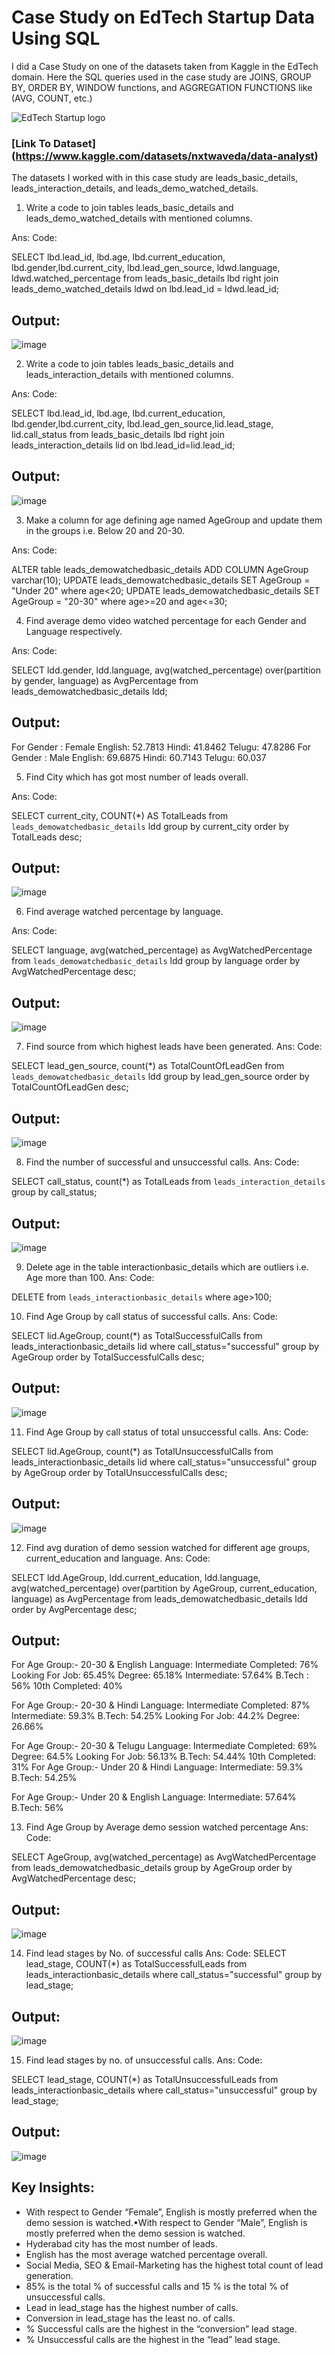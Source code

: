 # Case Study on EdTech Startup Data Using SQL

I did a Case Study on one of the datasets taken from Kaggle in the EdTech domain.
Here the SQL queries used in the case study are JOINS, GROUP BY, ORDER BY, WINDOW functions, and AGGREGATION FUNCTIONS like (AVG, COUNT, etc.)

![EdTech Startup logo](https://user-images.githubusercontent.com/72240938/212818020-c2350aea-3f53-49a9-ab21-2d0489ad6001.png)


### [Link To Dataset] (https://www.kaggle.com/datasets/nxtwaveda/data-analyst)

The datasets I worked with in this case study are leads_basic_details, leads_interaction_details, and leads_demo_watched_details.

1. Write a code to join tables leads_basic_details and leads_demo_watched_details with mentioned columns.

Ans:
Code:

SELECT lbd.lead_id, lbd.age, lbd.current_education, lbd.gender,lbd.current_city, lbd.lead_gen_source, ldwd.language, ldwd.watched_percentage
from leads_basic_details lbd
right join leads_demo_watched_details ldwd on lbd.lead_id = ldwd.lead_id;

## Output:
![image](https://user-images.githubusercontent.com/72240938/212816583-3f26eb36-7ee1-4dff-b3d9-cdcff1892bbc.png)

2. Write a code to join tables leads_basic_details and leads_interaction_details with mentioned columns.

Ans:
Code:

SELECT lbd.lead_id, lbd.age, lbd.current_education, lbd.gender,lbd.current_city, lbd.lead_gen_source,lid.lead_stage, lid.call_status
from leads_basic_details lbd
right join leads_interaction_details lid on lbd.lead_id=lid.lead_id;

## Output:
![image](https://user-images.githubusercontent.com/72240938/212816742-b465e374-d8ba-4273-802d-05957402dbe6.png)

3. Make a column for age defining age named AgeGroup and update them in the groups i.e. Below 20 and 20-30.

Ans:
Code:

ALTER table leads_demowatchedbasic_details
ADD COLUMN AgeGroup varchar(10);
UPDATE leads_demowatchedbasic_details
SET AgeGroup = "Under 20"
where age<20;
UPDATE leads_demowatchedbasic_details
SET AgeGroup = "20-30"
where age>=20 and age<=30;

4. Find average demo video watched percentage for each Gender and Language respectively.

Ans:
Code:

SELECT ldd.gender, ldd.language,
avg(watched_percentage) over(partition by gender, language) as AvgPercentage
from leads_demowatchedbasic_details ldd;

## Output:
For Gender : Female
English: 52.7813
Hindi: 41.8462
Telugu: 47.8286
For Gender : Male
English: 69.6875
Hindi: 60.7143
Telugu: 60.037

5.  Find City which has got most number of leads overall.

Ans:
Code:

SELECT current_city, COUNT(*) AS TotalLeads
from `leads_demowatchedbasic_details` ldd
group by current_city
order by TotalLeads desc;

## Output:
![image](https://user-images.githubusercontent.com/72240938/212817015-c21172dd-93fc-48df-a92e-190a50723206.png)

6. Find average watched percentage by language.

Ans:
Code:

SELECT language, avg(watched_percentage) as AvgWatchedPercentage
from `leads_demowatchedbasic_details` ldd
group by language
order by AvgWatchedPercentage desc;

## Output:
![image](https://user-images.githubusercontent.com/72240938/212817092-6870eef8-3223-420d-9f2c-9ea22eb311ae.png)

7. Find source from which highest leads have been generated.
Ans:
Code:

SELECT lead_gen_source, count(*) as TotalCountOfLeadGen
from `leads_demowatchedbasic_details` ldd
group by lead_gen_source
order by TotalCountOfLeadGen desc;

## Output:
![image](https://user-images.githubusercontent.com/72240938/212817277-c8766d44-a4be-4520-a915-9baf200fc7c8.png)


8. Find the number of successful and unsuccessful calls.
Ans:
Code:

SELECT call_status, count(*) as TotalLeads from `leads_interaction_details`
group by call_status;

## Output:
![image](https://user-images.githubusercontent.com/72240938/212817422-9424a8a9-c75f-48ae-b947-db4d73ee718e.png)


9. Delete age in the table interactionbasic_details which are outliers i.e. Age more than 100.
Ans:
Code:

DELETE from `leads_interactionbasic_details`
where age>100;

10. Find Age Group by call status of successful calls.
Ans:
Code:

SELECT lid.AgeGroup, count(*) as TotalSuccessfulCalls
from leads_interactionbasic_details lid
where call_status="successful"
group by AgeGroup
order by TotalSuccessfulCalls desc;

## Output:
![image](https://user-images.githubusercontent.com/72240938/212817532-c7b07b0b-60d5-4cda-98b1-3db86d266848.png)

11. Find Age Group by call status of total unsuccessful calls.
Ans:
Code:

SELECT lid.AgeGroup, count(*) as TotalUnsuccessfulCalls
from leads_interactionbasic_details lid
where call_status="unsuccessful"
group by AgeGroup
order by TotalUnsuccessfulCalls desc;

## Output:
![image](https://user-images.githubusercontent.com/72240938/212817588-19a71778-ad83-4202-a7c3-71305a7166e6.png)


12. Find avg duration of demo session watched for different age groups, current_education and language.
Ans:
Code:

SELECT ldd.AgeGroup, ldd.current_education, ldd.language,
avg(watched_percentage) over(partition by AgeGroup, current_education, language) as AvgPercentage
from leads_demowatchedbasic_details ldd
order by AvgPercentage desc;

## Output:

For Age Group:- 20-30 & English Language:
Intermediate Completed: 76%
Looking For Job: 65.45%
Degree: 65.18%
Intermediate: 57.64%
B.Tech : 56%
10th Completed: 40%

For Age Group:- 20-30 & Hindi Language:
Intermediate Completed: 87%
Intermediate: 59.3%
B.Tech: 54.25%
Looking For Job: 44.2%
Degree: 26.66%

For Age Group:- 20-30 & Telugu Language:
Intermediate Completed: 69%
Degree: 64.5%
Looking For Job: 56.13%
B.Tech: 54.44%
10th Completed: 31%
For Age Group:- Under 20 & Hindi Language:
Intermediate: 59.3%
B.Tech: 54.25%

For Age Group:- Under 20 & English Language:
Intermediate: 57.64%
B.Tech: 56%

13. Find Age Group by Average demo session watched percentage
Ans:
Code:

SELECT AgeGroup, avg(watched_percentage) as AvgWatchedPercentage
from leads_demowatchedbasic_details
group by AgeGroup
order by AvgWatchedPercentage desc;

## Output:
![image](https://user-images.githubusercontent.com/72240938/212817827-ce2307c1-e5a3-4fb4-b27d-7f5ca0cef43a.png)

14. Find lead stages by No. of successful calls
Ans:
Code:
SELECT lead_stage, COUNT(*) as TotalSuccessfulLeads
from leads_interactionbasic_details
where call_status="successful"
group by lead_stage;

## Output:
![image](https://user-images.githubusercontent.com/72240938/212817894-140c674c-84ec-4724-9258-bc30d715a4a6.png)

15. Find lead stages by no. of unsuccessful calls.
Ans:
Code:

SELECT lead_stage, COUNT(*) as TotalUnsuccessfulLeads
from leads_interactionbasic_details
where call_status="unsuccessful"
group by lead_stage;

## Output:
![image](https://user-images.githubusercontent.com/72240938/212817964-9da795ef-6a5c-4fac-a7f3-e211e8cedb16.png)


## Key Insights:

* With respect to Gender “Female”, English is mostly preferred when the demo session is watched.•With respect to Gender “Male”, English is mostly preferred when the demo session is watched.
* Hyderabad city has the most number of leads.
* English has the most average watched percentage overall.
* Social Media, SEO & Email-Marketing has the highest total count of lead generation.
* 85% is the total % of successful calls and 15 % is the total % of unsuccessful calls.
* Lead in lead_stage has the highest number of calls.
* Conversion in lead_stage has the least no. of calls.
* % Successful calls are the highest in the “conversion” lead stage.
* % Unsuccessful calls are the highest in the “lead” lead stage.










